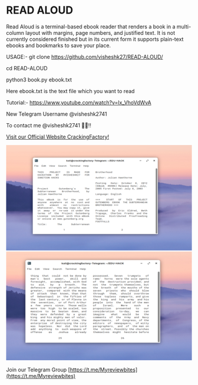 # READ ALOUD

Read Aloud is a terminal-based ebook reader that renders a book in a multi-column layout with margins, page numbers, and justified text. It is not currently considered finished but in its current form it supports plain-text ebooks and bookmarks to save your place.

USAGE:- 
git clone https://github.com/visheshk27/READ-ALOUD/ 

cd READ-ALOUD

python3 book.py ebook.txt

Here ebook.txt is the text file which you want to read 

Tutorial:- https://www.youtube.com/watch?v=lx_VhoVdWvA

 New Telegram Username @visheshk2741
 
 To contact me @visheshk2741 📌💯‼
 
[ Visit our Official Website CrackingFactory!](https://crackingfactory.com/)
 

![alt text](https://github.com/visheshk27/EDU-HACK/blob/main/1.PNG?raw=true)
![alt text](https://github.com/visheshk27/EDU-HACK/blob/main/3.PNG?raw=true)

Join our Telegram Group
[https://t.me/Myreviewbites](https://t.me/Myreviewbites)


